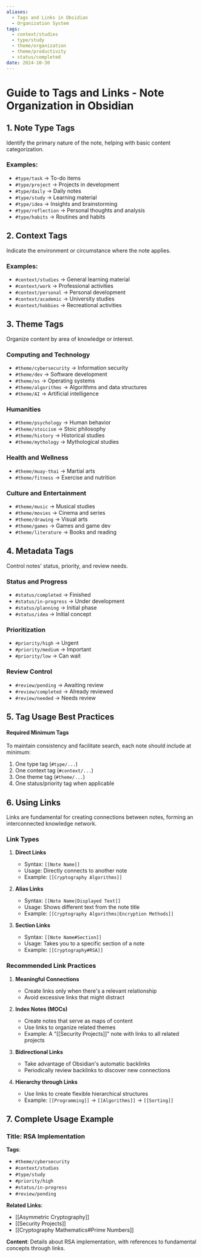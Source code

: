 ```yaml
---
aliases:
  - Tags and Links in Obsidian
  - Organization System
tags:
  - context/studies
  - type/study
  - theme/organization
  - theme/productivity
  - status/completed
date: 2024-10-30
---
```


# **Guide to Tags and Links - Note Organization in Obsidian**

## **1. Note Type Tags**
Identify the primary nature of the note, helping with basic content categorization.

### Examples:
- `#type/task` → To-do items
- `#type/project` → Projects in development
- `#type/daily` → Daily notes
- `#type/study` → Learning material
- `#type/idea` → Insights and brainstorming
- `#type/reflection` → Personal thoughts and analysis
- `#type/habits` → Routines and habits

## **2. Context Tags**
Indicate the environment or circumstance where the note applies.

### Examples:
- `#context/studies` → General learning material
- `#context/work` → Professional activities
- `#context/personal` → Personal development
- `#context/academic` → University studies
- `#context/hobbies` → Recreational activities

## **3. Theme Tags**
Organize content by area of knowledge or interest.

### Computing and Technology
- `#theme/cybersecurity` → Information security
- `#theme/dev` → Software development
- `#theme/os` → Operating systems
- `#theme/algorithms` → Algorithms and data structures
- `#theme/AI` → Artificial intelligence

### Humanities
- `#theme/psychology` → Human behavior
- `#theme/stoicism` → Stoic philosophy
- `#theme/history` → Historical studies
- `#theme/mythology` → Mythological studies

### Health and Wellness
- `#theme/muay-thai` → Martial arts
- `#theme/fitness` → Exercise and nutrition

### Culture and Entertainment
- `#theme/music` → Musical studies
- `#theme/movies` → Cinema and series
- `#theme/drawing` → Visual arts
- `#theme/games` → Games and game dev
- `#theme/literature` → Books and reading

## **4. Metadata Tags**
Control notes' status, priority, and review needs.

### Status and Progress
- `#status/completed` → Finished
- `#status/in-progress` → Under development
- `#status/planning` → Initial phase
- `#status/idea` → Initial concept

### Prioritization
- `#priority/high` → Urgent
- `#priority/medium` → Important
- `#priority/low` → Can wait

### Review Control
- `#review/pending` → Awaiting review
- `#review/completed` → Already reviewed
- `#review/needed` → Needs review

## 5. Tag Usage Best Practices

#### Required Minimum Tags
To maintain consistency and facilitate search, each note should include at minimum:
1. One type tag (`#type/...`)
2. One context tag (`#context/...`)
3. One theme tag (`#theme/...`)
4. One status/priority tag when applicable

## **6. Using Links**
Links are fundamental for creating connections between notes, forming an interconnected knowledge network.

### Link Types

1. **Direct Links**
   - Syntax: `[[Note Name]]`
   - Usage: Directly connects to another note
   - Example: `[[Cryptography Algorithms]]`

2. **Alias Links**
   - Syntax: `[[Note Name|Displayed Text]]`
   - Usage: Shows different text from the note title
   - Example: `[[Cryptography Algorithms|Encryption Methods]]`

3. **Section Links**
   - Syntax: `[[Note Name#Section]]`
   - Usage: Takes you to a specific section of a note
   - Example: `[[Cryptography#RSA]]`

### Recommended Link Practices

1. **Meaningful Connections**
   - Create links only when there's a relevant relationship
   - Avoid excessive links that might distract

2. **Index Notes (MOCs)**
   - Create notes that serve as maps of content
   - Use links to organize related themes
   - Example: A "[[Security Projects]]" note with links to all related projects

3. **Bidirectional Links**
   - Take advantage of Obsidian's automatic backlinks
   - Periodically review backlinks to discover new connections

4. **Hierarchy through Links**
   - Use links to create flexible hierarchical structures
   - Example: `[[Programming]]` → `[[Algorithms]]` → `[[Sorting]]`

## **7. Complete Usage Example**

### Title: **RSA Implementation**
**Tags**: 
- `#theme/cybersecurity`
- `#context/studies`
- `#type/study`
- `#priority/high`
- `#status/in-progress`
- `#review/pending`

**Related Links**:
- [[Asymmetric Cryptography]]
- [[Security Projects]]
- [[Cryptography Mathematics#Prime Numbers]]

**Content**:
Details about RSA implementation, with references to fundamental concepts through links.
